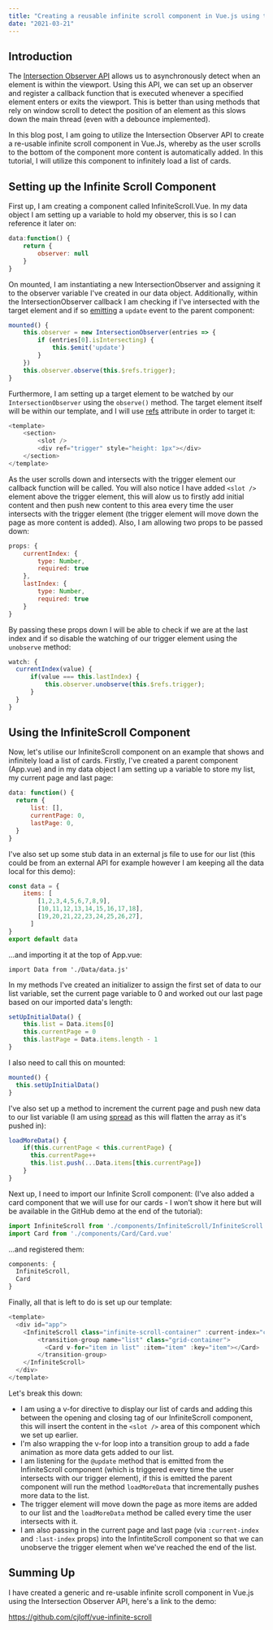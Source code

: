 ```yaml
---
title: "Creating a reusable infinite scroll component in Vue.js using the Intersection Observer API"
date: "2021-03-21"
---
```


<h2>Introduction</h2>

The <a href="https://developer.mozilla.org/en-US/docs/Web/API/Intersection_Observer_API">Intersection Observer API</a> allows us to asynchronously detect when an element is within the viewport. Using this API, we can set up an observer and register a callback function that is executed whenever a specified element enters or exits the viewport. This is better than using methods that rely on window scroll to detect the position of an element as this slows down the main thread (even with a debounce implemented).

In this blog post, I am going to utilize the Intersection Observer API to create a re-usable infinite scroll component in Vue.Js, whereby as the user scrolls to the bottom of the component more content is automatically added. In this tutorial, I will utilize this component to infinitely load a list of cards.

<h2>Setting up the Infinite Scroll Component</h2>

First up, I am creating a component called InfiniteScroll.Vue. In my data object I am setting up a variable to hold my observer, this is so I can reference it later on:

```js
data:function() {
    return {
        observer: null
    }
}
```

On mounted, I am instantiating a new IntersectionObserver and assigning it to the observer variable I've created in our data object. Additionally, within the IntersectionObserver callback I am checking if I've intersected with the target element and if so <a href="https://vuejs.org/v2/guide/components-custom-events.html">emitting</a> a ```update``` event to the parent component:

```js
mounted() {
    this.observer = new IntersectionObserver(entries => {
        if (entries[0].isIntersecting) {
            this.$emit('update')
        }
    })
    this.observer.observe(this.$refs.trigger);
}
```

Furthermore, I am setting up a target element to be watched by our ```IntersectionObserver``` using the ```observe()``` method. The target element itself will be within our template, and I will use <a href="https://v3.vuejs.org/guide/component-template-refs.html">refs</a> attribute in order to target it:

```js
<template>
    <section>
        <slot />
        <div ref="trigger" style="height: 1px"></div>
    </section>
</template>
```

As the user scrolls down and intersects with the trigger element our callback function will be called. You will also notice I have added ```<slot />``` element above the trigger element, this will alow us to firstly add initial content and then push new content to this area every time the user intersects with the trigger element (the trigger element will move down the page as more content is added). Also, I am allowing two props to be passed down:

```js
props: {
    currentIndex: {
        type: Number,
        required: true
    },
    lastIndex: {
        type: Number,
        required: true
    }
}
```

By passing these props down I will be able to check if we are at the last index and if so disable the watching of our trigger element using the ```unobserve``` method:

```js
watch: {
  currentIndex(value) {
      if(value === this.lastIndex) {
          this.observer.unobserve(this.$refs.trigger);
      }
  }
}
```

<h2>Using the InfiniteScroll Component</h2>

Now, let's utilise our InfiniteScroll component on an example that shows and infinitely load a list of cards. Firstly, I've created a parent component (App.vue) and in my data object I am setting up a variable to store my list, my current page and last page:

```js
data: function() {
  return {
      list: [],
      currentPage: 0,
      lastPage: 0,
  }
}
```
I've also set up some stub data in an external js file to use for our list (this could be from an external API for example however I am keeping all the data local for this demo):

```js
const data = {
    items: [
        [1,2,3,4,5,6,7,8,9],
        [10,11,12,13,14,15,16,17,18],
        [19,20,21,22,23,24,25,26,27],
      ]
}
export default data
```
...and importing it at the top of App.vue:

```
import Data from './Data/data.js'
```

In my methods I've created an initializer to assign the first set of data to our list variable, set the current page variable to 0 and worked out our last page based on our imported data's length:

```js
setUpInitialData() {
    this.list = Data.items[0]
    this.currentPage = 0
    this.lastPage = Data.items.length - 1
}
```
I also need to call this on mounted:

```js
mounted() {
  this.setUpInitialData()
}
```

I've also set up a method to increment the current page and push new data to our list variable (I am using <a href="https://developer.mozilla.org/en-US/docs/Web/JavaScript/Reference/Operators/Spread_syntax">spread</a> as this will flatten the array as it's pushed in):

```js
loadMoreData() {
    if(this.currentPage < this.currentPage) {
      this.currentPage++
      this.list.push(...Data.items[this.currentPage])
    }
}
```

Next up, I need to import our Infinite Scroll component: (I've also added a card component that we will use for our cards - I won't show it here but will be available in the GitHub demo at the end of the tutorial):

```js
import InfiniteScroll from './components/InfiniteScroll/InfiniteScroll.vue'
import Card from './components/Card/Card.vue'
```

...and registered them:

```js
components: {
  InfiniteScroll,
  Card
}
```

Finally, all that is left to do is set up our template:

```js
<template>
  <div id="app">
    <InfiniteScroll class="infinite-scroll-container" :current-index="currentPage" :last-index="lastPage" @update="loadMoreData">
        <transition-group name="list" class="grid-container">
          <Card v-for="item in list" :item="item" :key="item"></Card>
        </transition-group>
    </InfiniteScroll>
  </div>
</template>
```

Let's break this down:

- I am using a v-for directive to display our list of cards and adding this between the opening and closing tag of our InfiniteScroll component, this will insert the content in the ```<slot />``` area of this component which we set up earlier.
- I'm also wrapping the v-for loop into a transition group to add a fade animation as more data gets added to our list.
- I am listening for the ```@update``` method that is emitted from the InfiniteScroll component (which is triggered every time the user intersects with our trigger element), if this is emitted the parent component will run the method ```loadMoreData``` that incrementally pushes more data to the list.
- The trigger element will move down the page as more items are added to our list and the ```loadMoreData``` method be called every time the user intersects with it.
- I am also passing in the current page and last page (via ```:current-index``` and ```:last-index``` props) into the InfintiteScroll component so that we can unobserve the trigger element when we've reached the end of the list.

<h2>Summing Up</h2>

I have created a generic and re-usable infinite scroll component in Vue.js using the Intersection Observer API, here's a link to the demo:

https://github.com/cjloff/vue-infinite-scroll

